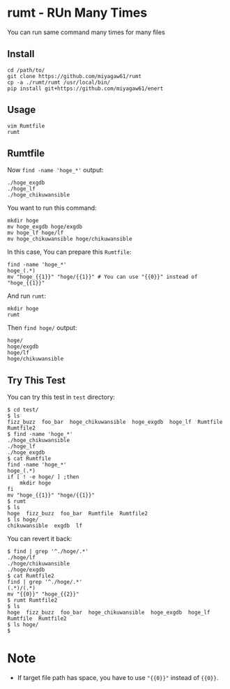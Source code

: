 # rumt - RUn Many Times

You can run same command many times for many files

## Install

```
cd /path/to/
git clone https://github.com/miyagaw61/rumt
cp -a ./rumt/rumt /usr/local/bin/
pip install git+https://github.com/miyagaw61/enert
```

## Usage

```
vim Rumtfile
rumt
```

## Rumtfile

Now `find -name 'hoge_*'` output:

```
./hoge_exgdb
./hoge_lf
./hoge_chikuwansible
```

You want to run this command:

```
mkdir hoge
mv hoge_exgdb hoge/exgdb
mv hoge_lf hoge/lf
mv hoge_chikuwansible hoge/chikuwansible
```

In this case, You can prepare this `Rumtfile`:

```
find -name 'hoge_*'
hoge_(.*)
mv "hoge_{{1}}" "hoge/{{1}}" # You can use "{{0}}" instead of "hoge_{{1}}"
```

And run `rumt`:

```
mkdir hoge
rumt
```

Then `find hoge/` output:

```
hoge/
hoge/exgdb
hoge/lf
hoge/chikuwansible
```

## Try This Test

You can try this test in `test` directory:

```
$ cd test/
$ ls
fizz_buzz  foo_bar  hoge_chikuwansible  hoge_exgdb  hoge_lf  Rumtfile  Rumtfile2
$ find -name 'hoge_*'
./hoge_chikuwansible
./hoge_lf
./hoge_exgdb
$ cat Rumtfile
find -name 'hoge_*'
hoge_(.*)
if [ ! -e hoge/ ] ;then
    mkdir hoge
fi
mv "hoge_{{1}}" "hoge/{{1}}"
$ rumt
$ ls
hoge  fizz_buzz  foo_bar  Rumtfile  Rumtfile2
$ ls hoge/
chikuwansible  exgdb  lf
```

You can revert it back:

```
$ find | grep '^./hoge/.*'
./hoge/lf
./hoge/chikuwansible
./hoge/exgdb
$ cat Rumtfile2
find | grep '^./hoge/.*'
(.*)/(.*)
mv "{{0}}" "hoge_{{2}}"
$ rumt Rumtfile2
$ ls
hoge  fizz_buzz  foo_bar  hoge_chikuwansible  hoge_exgdb  hoge_lf  Rumtfile  Rumtfile2
$ ls hoge/
$
```

# Note

- If target file path has space, you have to use `"{{0}}"` instead of `{{0}}`.
